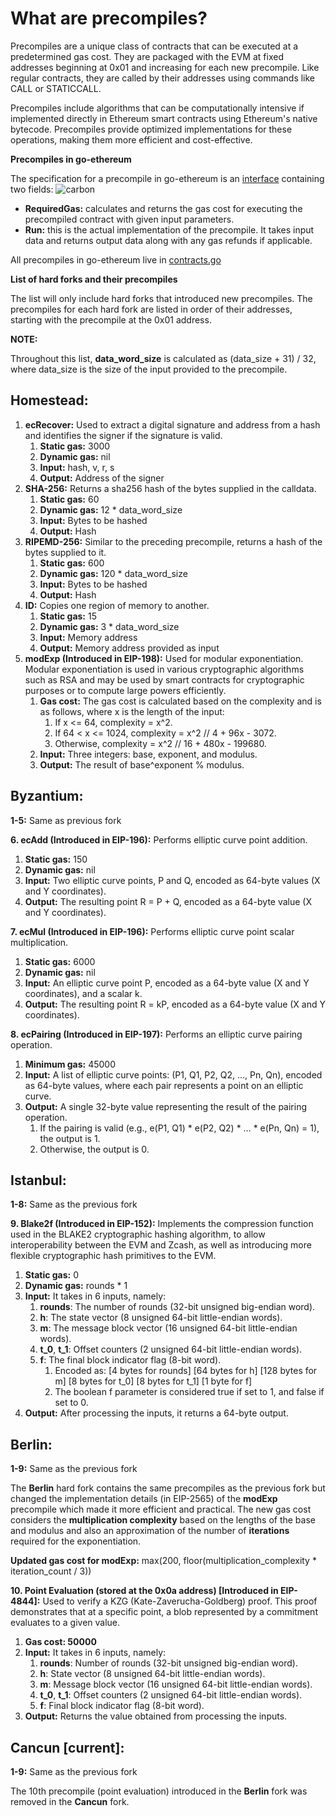 # What are precompiles?

Precompiles are a unique class of contracts that can be executed at a predetermined gas cost. They are packaged with the EVM at fixed addresses beginning at 0x01 and increasing for each new precompile. Like regular contracts, they are called by their addresses using commands like CALL or STATICCALL.

Precompiles include algorithms that can be computationally intensive if implemented directly in Ethereum smart contracts using Ethereum's native bytecode. Precompiles provide optimized implementations for these operations, making them more efficient and cost-effective.

**Precompiles in go-ethereum**

The specification for a precompile in go-ethereum is an [interface](https://github.com/ethereum/go-ethereum/blob/master/core/vm/contracts.go#L41-L44) containing two fields:
![carbon](https://github.com/crytic/building-secure-contracts/assets/19494452/7891cff5-4c06-4aeb-b846-24d6b08e3544)
- **RequiredGas:** calculates and returns the gas cost for executing the precompiled contract with given input parameters.
- **Run:** this is the actual implementation of the precompile. It takes input data and returns output data along with any gas refunds if applicable.

All precompiles in go-ethereum live in [contracts.go](https://github.com/ethereum/go-ethereum/blob/master/core/vm/contracts.go)


**List of hard forks and their precompiles**

The list will only include hard forks that introduced new precompiles. The precompiles for each hard fork are listed in order of their addresses, starting with the precompile at the 0x01 address.

**NOTE:**

Throughout this list, **data\_word\_size** is calculated as (data\_size + 31) / 32, where data\_size is the size of the input provided to the precompile.





## Homestead:

1. **ecRecover:** Used to extract a digital signature and address from a hash and identifies the signer if the signature is valid.
   1. **Static gas:** 3000
   1. **Dynamic gas:** nil
   1. **Input:** hash, v, r, s
   1. **Output:** Address of the signer
1. **SHA-256:** Returns a sha256 hash of the bytes supplied in the calldata.
   1. **Static gas:** 60
   1. **Dynamic gas:** 12 \* data\_word\_size
   1. **Input:** Bytes to be hashed
   1. **Output:** Hash
1. **RIPEMD-256:** Similar to the preceding precompile, returns a hash of the bytes supplied to it.
   1. **Static gas:** 600
   1. **Dynamic gas:** 120 \* data\_word\_size
   1. **Input:** Bytes to be hashed
   1. **Output:** Hash
1. **ID:** Copies one region of memory to another.
   1. **Static gas:** 15
   1. **Dynamic gas:** 3 \* data\_word\_size
   1. **Input:** Memory address
   1. **Output:** Memory address provided as input
1. **modExp (Introduced in EIP-198):** Used for modular exponentiation. Modular exponentiation is used in various cryptographic algorithms such as RSA and may be used by smart contracts for cryptographic purposes or to compute large powers efficiently.
   1. **Gas cost:** The gas cost is calculated based on the complexity and is as follows, where x is the length of the input:
      1. If x <= 64, complexity = x^2.
      1. If 64 < x <= 1024, complexity = x^2 // 4 + 96x - 3072.
      1. Otherwise, complexity = x^2 // 16 + 480x - 199680.
   1. **Input:** Three integers: base, exponent, and modulus.
   1. **Output:** The result of base^exponent % modulus.





## Byzantium:

**1-5:** Same as previous fork

**6. ecAdd (Introduced in EIP-196):** Performs elliptic curve point addition.

1. **Static gas:** 150
1. **Dynamic gas:** nil 
1. **Input:** Two elliptic curve points, P and Q, encoded as 64-byte values (X and Y coordinates).
1. **Output:** The resulting point R = P + Q, encoded as a 64-byte value (X and Y coordinates).

**7. ecMul (Introduced in EIP-196):** Performs elliptic curve point scalar multiplication.

1. **Static gas:** 6000
1. **Dynamic gas:** nil
1. **Input:** An elliptic curve point P, encoded as a 64-byte value (X and Y coordinates), and a scalar k.
1. **Output:** The resulting point R = kP, encoded as a 64-byte value (X and Y coordinates).

**8. ecPairing (Introduced in EIP-197):** Performs an elliptic curve pairing operation.

1. **Minimum gas:** 45000
1. **Input:** A list of elliptic curve points: (P1, Q1, P2, Q2, …, Pn, Qn), encoded as 64-byte values, where each pair represents a point on an elliptic curve.
1. **Output:** A single 32-byte value representing the result of the pairing operation.
   1. If the pairing is valid (e.g., e(P1, Q1) \* e(P2, Q2) \* … \* e(Pn, Qn) = 1), the output is 1.
   1. Otherwise, the output is 0.



## Istanbul:

**1-8:** Same as the previous fork

**9. Blake2f (Introduced in EIP-152):** Implements the compression function used in the BLAKE2 cryptographic hashing algorithm, to allow interoperability between the EVM and Zcash, as well as introducing more flexible cryptographic hash primitives to the EVM.

1. **Static gas:** 0
1. **Dynamic gas:** rounds \* 1
1. **Input:** It takes in 6 inputs, namely:
   1. **rounds**: The number of rounds (32-bit unsigned big-endian word).
   1. **h**: The state vector (8 unsigned 64-bit little-endian words).
   1. **m**: The message block vector (16 unsigned 64-bit little-endian words).
   1. **t\_0**, **t\_1**: Offset counters (2 unsigned 64-bit little-endian words).
   1. **f**: The final block indicator flag (8-bit word).
      1. Encoded as: [4 bytes for rounds] [64 bytes for h] [128 bytes for m] [8 bytes for t\_0] [8 bytes for t\_1] [1 byte for f]
      1. The boolean f parameter is considered true if set to 1, and false if set to 0.
1. **Output:** After processing the inputs, it returns a 64-byte output.



## Berlin:

**1-9:** Same as the previous fork

The **Berlin** hard fork contains the same precompiles as the previous fork but changed the implementation details (in EIP-2565) of the **modExp** precompile which made it more efficient and practical. The new gas cost considers the **multiplication complexity** based on the lengths of the base and modulus and also an approximation of the number of **iterations** required for the exponentiation.

**Updated gas cost for modExp:** max(200, floor(multiplication\_complexity \* iteration\_count / 3))

**10. Point Evaluation (stored at the 0x0a address) [Introduced in EIP-4844]:** Used to verify a KZG (Kate-Zaverucha-Goldberg) proof. This proof demonstrates that at a specific point, a blob represented by a commitment evaluates to a given value.

1. **Gas cost: 50000**
1. **Input:** It takes in 6 inputs, namely:
   1. **rounds**: Number of rounds (32-bit unsigned big-endian word).
   1. **h**: State vector (8 unsigned 64-bit little-endian words).
   1. **m**: Message block vector (16 unsigned 64-bit little-endian words).
   1. **t\_0**, **t\_1**: Offset counters (2 unsigned 64-bit little-endian words).
   1. **f**: Final block indicator flag (8-bit word).
1. **Output:** Returns the value obtained from processing the inputs.


## Cancun [current]:

**1-9:** Same as the previous fork

The 10th precompile (point evaluation) introduced in the **Berlin** fork was removed in the **Cancun** fork.


